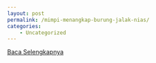 ```yaml
---
layout: post
permalink: /mimpi-menangkap-burung-jalak-nias/
categories:
    - Uncategorized
---
```


[Baca Selengkapnya](/05)